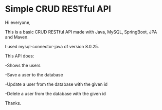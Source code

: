 # Simple CRUD RESTful API

Hi everyone,


This is a basic CRUD RESTful API made with Java, MySQL, SpringBoot, JPA and Maven.


I used mysql-connector-java of version 8.0.25.


This API does:

 -Shows the users

 -Save a user to the database

 -Update a user from the database with the given id

 -Delete a user from the database with the given id



Thanks.

